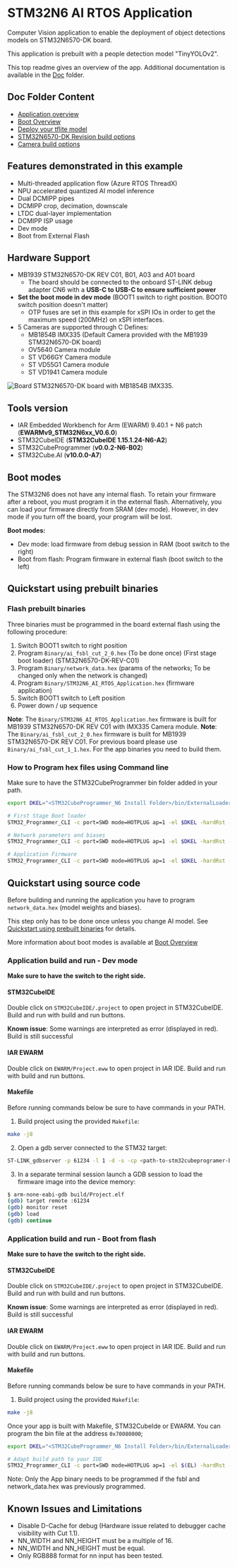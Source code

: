 # STM32N6 AI RTOS Application

Computer Vision application to enable the deployment of object detections models on STM32N6570-DK board.

This application is prebuilt with a people detection model "TinyYOLOv2".

This top readme gives an overview of the app. Additional documentation is available in the [Doc](./Doc/) folder.

## Doc Folder Content

- [Application overview](Doc/Application-Overview.md)
- [Boot Overview](Doc/Boot-Overview.md)
- [Deploy your tflite model](Doc/Deploy-your-tflite-Model.md)
- [STM32N6570-DK Revision build options](Doc/Build-Options.md#revision)
- [Camera build options](Doc/Build-Options.md#cameras-module)

## Features demonstrated in this example

- Multi-threaded application flow (Azure RTOS ThreadX)
- NPU accelerated quantized AI model inference
- Dual DCMIPP pipes
- DCMIPP crop, decimation, downscale
- LTDC dual-layer implementation
- DCMIPP ISP usage
- Dev mode
- Boot from External Flash

## Hardware Support

- MB1939 STM32N6570-DK REV C01, B01, A03 and A01 board
  - The board should be connected to the onboard ST-LINK debug adapter CN6 with
a __USB-C to USB-C to ensure sufficient power__
- __Set the boot mode in dev mode__ (BOOT1 switch to right position.
BOOT0 switch position doesn't matter)
  - OTP fuses are set in this example for xSPI IOs in order to get the maximum speed (200MHz) on xSPI interfaces.
- 5 Cameras are supported through C Defines:
  - MB1854B IMX335 (Default Camera provided with the MB1939 STM32N6570-DK board)
  - OV5640 Camera module
  - ST VD66GY Camera module
  - ST VD55G1 Camera module
  - ST VD1941 Camera module

![Board](_htmresc/ImageBoard.JPG)
STM32N6570-DK board with MB1854B IMX335.

## Tools version

- IAR Embedded Workbench for Arm (EWARM) 9.40.1 + N6 patch (**EWARMv9_STM32N6xx_V0.6.0**)
- STM32CubeIDE (**STM32CubeIDE 1.15.1.24-N6-A2**)
- STM32CubeProgrammer (**v0.0.2-N6-B02**)
- STM32Cube.AI (**v10.0.0-A7**)

## Boot modes

The STM32N6 does not have any internal flash. To retain your firmware after a reboot, you must program it in the external flash. Alternatively, you can load your firmware directly from SRAM (dev mode). However, in dev mode if you turn off the board, your program will be lost.

__Boot modes:__
- Dev mode: load firmware from debug session in RAM (boot switch to the right)
- Boot from flash: Program firmware in external flash (boot switch to the left)

## Quickstart using prebuilt binaries

### Flash prebuilt binaries

Three binaries must be programmed in the board external flash using the following procedure:

  1. Switch BOOT1 switch to right position
  2. Program `Binary/ai_fsbl_cut_2_0.hex` (To be done once) (First stage boot loader) (STM32N6570-DK-REV-C01)
  3. Program `Binary/network_data.hex` (params of the networks; To be changed only when the network is changed)
  4. Program `Binary/STM32N6_AI_RTOS_Application.hex` (firmware application)
  5. Switch BOOT1 switch to Left position
  6. Power down / up sequence

__Note__: The `Binary/STM32N6_AI_RTOS_Application.hex` firmware is built for MB1939 STM32N6570-DK REV C01 with IMX335 Camera module.
__Note__: The `Binary/ai_fsbl_cut_2_0.hex` firmware is built for MB1939 STM32N6570-DK REV C01. For previous board please use `Binary/ai_fsbl_cut_1_1.hex`. For the app binaries you need to build them.

### How to Program hex files using Command line

Make sure to have the STM32CubeProgrammer bin folder added in your path.

```bash
export DKEL="<STM32CubeProgrammer_N6 Install Folder>/bin/ExternalLoader/MX66UW1G45G_STM32N6570-DK.stldr"

# First Stage Boot loader
STM32_Programmer_CLI -c port=SWD mode=HOTPLUG ap=1 -el $DKEL -hardRst -w Binary/ai_fsbl_cut_2_0.hex

# Network parameters and biases
STM32_Programmer_CLI -c port=SWD mode=HOTPLUG ap=1 -el $DKEL -hardRst -w Binary/network_data.hex

# Application Firmware
STM32_Programmer_CLI -c port=SWD mode=HOTPLUG ap=1 -el $DKEL -hardRst -w Binary/STM32N6_AI_RTOS_Application.hex
```

## Quickstart using source code

Before building and running the application you have to program `network_data.hex` (model weights and biases).

This step only has to be done once unless you change AI model.
See [Quickstart using prebuilt binaries](#quickstart-using-prebuilt-binaries) for details.

More information about boot modes is available at [Boot Overview](Doc/Boot-Overview.md)

### Application build and run - Dev mode

__Make sure to have the switch to the right side.__

#### STM32CubeIDE

Double click on `STM32CubeIDE/.project` to open project in STM32CubeIDE. Build and run with build and run buttons.

__Known issue__: Some warnings are interpreted as error (displayed in red). Build is still successful

#### IAR EWARM

Double click on `EWARM/Project.eww` to open project in IAR IDE. Build and run with build and run buttons.

#### Makefile

Before running commands below be sure to have commands in your PATH.

1. Build project using the provided `Makefile`:

```bash
make -j8
```

2. Open a gdb server connected to the STM32 target:

```bash
ST-LINK_gdbserver -p 61234 -l 1 -d -s -cp <path-to-stm32cubeprogramer-bin-dir> -m 1 -g
```

3. In a separate terminal session launch a GDB session to load the firmware image into the device memory:

```bash
$ arm-none-eabi-gdb build/Project.elf
(gdb) target remote :61234
(gdb) monitor reset
(gdb) load
(gdb) continue
```

### Application build and run - Boot from flash

__Make sure to have the switch to the right side.__

#### STM32CubeIDE

Double click on `STM32CubeIDE/.project` to open project in STM32CubeIDE. Build and run with build and run buttons.

__Known issue__: Some warnings are interpreted as error (displayed in red). Build is still successful

#### IAR EWARM

Double click on `EWARM/Project.eww` to open project in IAR IDE. Build and run with build and run buttons.

#### Makefile

Before running commands below be sure to have commands in your PATH.

1. Build project using the provided `Makefile`:

```bash
make -j8
```

Once your app is built with Makefile, STM32CubeIde or EWARM. You can program the bin file at the address `0x70080000`;

```bash
export DKEL="<STM32CubeProgrammer_N6 Install Folder>/bin/ExternalLoader/MX66UW1G45G_STM32N6570-DK.stldr"

# Adapt build path to your IDE
STM32_Programmer_CLI -c port=SWD mode=HOTPLUG ap=1 -el $(EL) -hardRst -w build/Project.bin 0x70080000
```

Note: Only the App binary needs to be programmed if the fsbl and network_data.hex was previously programmed.

## Known Issues and Limitations

- Disable D-Cache for debug (Hardware issue related to debugger cache visibility with Cut 1.1).
- NN_WIDTH and NN_HEIGHT must be a multiple of 16.
- NN_WIDTH and NN_HEIGHT must be equal.
- Only RGB888 format for nn input has been tested.
